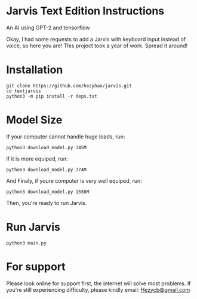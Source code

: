 # Jarvis Text Edition Instructions

An AI using GPT-2 and tensorflow

Okay, I had some requests to add a Jarvis with keyboard input instead of voice, so here you are!
This project took a year of work. Spread it around!

# Installation
```
git clone https://github.com/hezyhax/jarvis.git
cd textjarvis
python3 -m pip install -r deps.txt
```
# Model Size
If your computer cannot handle huge loads, run:
```
python3 download_model.py 345M
```
If it is more equiped, run:
```
python3 download_model.py 774M
```
And Finaly, if youre computer is very well equiped, run:
```
python3 download_model.py 1558M
```
Then, you're ready to run Jarvis. 
# Run Jarvis
```
python3 main.py
```
# For support
Please look online for support first, the internet will solve most problems.
If you're still experiencing difficulty, please kindly email:
Hezycb@gmail.com
